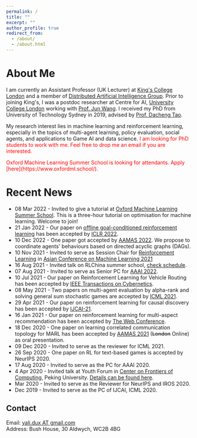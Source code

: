 ```yaml
---
permalink: /
title: ""
excerpt: ""
author_profile: true
redirect_from: 
  - /about/
  - /about.html
---
```



# About Me 

I am currently an Assistant Professor (UK Lecturer) at [King's College London](https://www.kcl.ac.uk/) and a member of [Distributed Artificial Intelligence Group](https://www.kcl.ac.uk/research/dai).
Prior to joining King's, I was a postdoc researcher at Centre for AI, [University College London](https://www.ucl.ac.uk/ai-centre/) working with [Prof. Jun Wang](http://www0.cs.ucl.ac.uk/staff/Jun.Wang/). 
I received my PhD from University of Technology Sydney in 2019, advised by [Prof. Dacheng Tao](https://scholar.google.com/citations?user=RwlJNLcAAAAJ&hl=en). 

My research interest lies in machine learning and reinforcement learning, especially in the topics of multi-agent learning, policy evaluation, social agents, and applications to Game AI and data science.
<span style="color:red"> 
I am looking for PhD students to work with me. Feel free to drop me an email if you are interested.
</span>


<span style="color:red"> 
Oxford Machine Learning Summer School is looking for attendants. Apply [here](https://www.oxfordml.school/). 
</span>


# Recent News
* 08 Mar 2022 - Invited to give a tutorial at [Oxford Machine Learning Summer School](https://www.oxfordml.school/). This is a three-hour tutorial on optimisation for machine learning. Welcome to join! 
* 21 Jan 2022 - Our paper on [offline goal-conditioned reinforcement learning](https://openreview.net/pdf?id=KJztlfGPdwW) has been accepted by [ICLR 2022](https://openreview.net/pdf?id=KJztlfGPdwW).
* 10 Dec 2022 - One paper got accepted by [AAMAS 2022](https://arxiv.org/abs/2201.06257). We propose to coordinate agents' behaviours based on directed acyclic graphs (DAGs).    
* 10 Nov 2021 - Invited to serve as Session Chair for [Reinforcement Learning](http://acml-conf.org/2021/conference/parallel-sessions/4b/) in  [Asian Conference on Machine Learning 2021](http://acml-conf.org/2021/)
* 16 Aug 2021 - Invited talk on RLChina summer school, [check schedule](https://mp.weixin.qq.com/s/Paru8_A2dxavNbO8v7OOFQ).
* 07 Aug 2021 - Invited to serve as Senior PC for [AAAI 2022]().
* 10 Jul 2021 - Our paper on Reinforcement Learning for Vehicle Routing has been accepted by [IEEE Transactions on Cybernetics](https://ieeexplore.ieee.org/abstract/document/9478307).
* 08 May 2021 - Two papers on multi-agent evaluation by alpha-rank and solving general sum stochastic games are accepted by [ICML 2021]().
* 29 Apr 2021 - Our paper on reinforcement learning for causal discovery has been accepted by [IJCAI-21](https://ijcai-21.org).
* 16 Jan 2021 - Our paper on reinforcement learning for multi-aspect recommendation has been accepted by [The Web Conference](https://www2021.thewebconf.org/).
* 18 Dec 2020 - One paper on learning correlated communication topology for MARL has been accepted by [AAMAS 2021](https://aamas2021.soton.ac.uk/) (~~London~~ Online) as oral presentation.
* 09 Dec 2020 - Invited to serve as the reviewer for ICML 2021.
* 26 Sep 2020 - One paper on RL for text-based games is accepted by NeurIPS 2020.
* 17 Aug 2020 - Invited to serve as the PC for AAAI 2020.
* 4 Apr 2020 - Invited talk at Youth Forum in [Center on Frontiers of Computing](https://cfcs.pku.edu.cn/english/), Peking University.
  [Details can be found here](https://cfcs.pku.edu.cn/announcement/invited_talks/236653.htm). 
* Mar 2020 - Invited to serve as the Reviewer for NeurIPS and IROS 2020.
* Dec 2019 - Invited to serve as the PC of IJCAI, ICML 2020.

## Contact 
Email:  [yali.dux AT gmail.com](mailto:yali.dux@gmail.com)  <br>
Address: Bush House, 30 Aldwych, WC2B 4BG 



<!--

* I am happy to host (remote) undergradaute / graduate visitors. Please feel free to send me an email with your CV.

## Contact 
Email:  [yali.dux(at)gmail.com](mailto:yali.dux@gmail.com)  <br>
Address: Bush House, 30 Aldwych, WC2B 4BG 

Email: [yali.dux@gmail.com](mailto:yali.dux@gmail.com) 
Email: [yali.du86@gmail.com](mailto:yali.du86@gmail.com) 

* 7 Apr 2020 - Invited talk at [Department of Computer Science](http://www.bris.ac.uk/engineering/departments/computerscience/), University of Bristol
She is also fortunate to have worked with [Prof. Tong Zhang](http://tongzhang-ml.org/), [Dr. Lei Han](https://leihan.org/) and [Dr. Ji Liu](http://jiliu-ml.org/).   


--> 

<!--

## Preprints 
* [Signal Instructed Coordination in Cooperative Multi-agent Reinforcement Learning]() <br>
Liheng Chen, Hongyi Guo, **Yali Du**, Fei Fang, Haifeng Zhang, Yaoming Zhu, Ming Zhou, Weinan Zhang, Qing Wang, Yong Yu<br>
<i> arXiv:1909.04224, 2019 </i> <br>
[PDF](https://arxiv.org/abs/1909.04224) 


Hiring PhDs: 
<p align="center">
  <img src="https://yalidu.github.io/images/ydu.png?raw=true" alt="Photo" style="width: 450px;"/> 
</p>

Multiple positions are available now in our group: PhD/M.S./Visiting Students. 
We also support students/visitors with scholarships and grants, such as [CSC](https://www.kcl.ac.uk/study/funding/kings-china-scholarship-council-phd-scholarship-programme-k-csc). 

I am currently a Lecturer (Assistant Professor) in Artificial Intelligence at [King's College London](https://www.kcl.ac.uk/). 

machine learning/
-->
